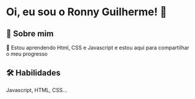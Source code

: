 # Oi, eu sou o Ronny Guilherme! 👋


## 🚀 Sobre mim
🧠 Estou aprendendo Html, CSS e Javascript e estou aqui para compartilhar o meu progresso
## 🛠 Habilidades
Javascript, HTML, CSS...
